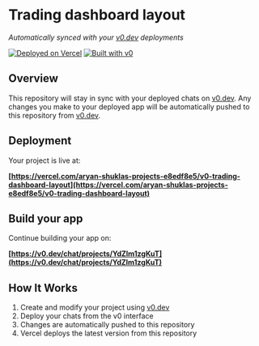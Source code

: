 # Trading dashboard layout

*Automatically synced with your [v0.dev](https://v0.dev) deployments*

[![Deployed on Vercel](https://img.shields.io/badge/Deployed%20on-Vercel-black?style=for-the-badge&logo=vercel)](https://vercel.com/aryan-shuklas-projects-e8edf8e5/v0-trading-dashboard-layout)
[![Built with v0](https://img.shields.io/badge/Built%20with-v0.dev-black?style=for-the-badge)](https://v0.dev/chat/projects/YdZlm1zgKuT)

## Overview

This repository will stay in sync with your deployed chats on [v0.dev](https://v0.dev).
Any changes you make to your deployed app will be automatically pushed to this repository from [v0.dev](https://v0.dev).

## Deployment

Your project is live at:

**[https://vercel.com/aryan-shuklas-projects-e8edf8e5/v0-trading-dashboard-layout](https://vercel.com/aryan-shuklas-projects-e8edf8e5/v0-trading-dashboard-layout)**

## Build your app

Continue building your app on:

**[https://v0.dev/chat/projects/YdZlm1zgKuT](https://v0.dev/chat/projects/YdZlm1zgKuT)**

## How It Works

1. Create and modify your project using [v0.dev](https://v0.dev)
2. Deploy your chats from the v0 interface
3. Changes are automatically pushed to this repository
4. Vercel deploys the latest version from this repository
